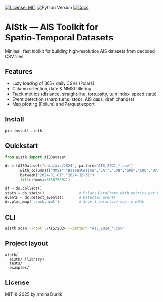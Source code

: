 [![License: MIT](https://img.shields.io/badge/License-MIT-yellow.svg)](LICENSE)
![Python Version](https://img.shields.io/badge/python-3.9%2B-blue)
[![Docs](https://img.shields.io/badge/docs-online-blue.svg)](https://irmina-d.github.io/AIStk/)

# AIStk — AIS Toolkit for Spatio‑Temporal Datasets

Minimal, fast toolkit for building high‑resolution AIS datasets from decoded CSV files.

## Features
- Lazy loading of 365+ daily CSVs (Polars)
- Column selection, date & MMSI filtering
- Track metrics (distance, straight‑line, tortuosity, turn index, speed stats)
- Event detection (sharp turns, stops, AIS gaps, draft changes)
- Map plotting (Folium) and Parquet export

## Install
```bash
pip install aistk
```

## Quickstart
```python
from aistk import AISDataset

ds = (AISDataset("data/ais/2024", pattern="AIS_2024_*.csv")
      .with_columns(["MMSI","BaseDateTime","LAT","LON","SOG","COG","Draft"])
      .between("2024-01-01","2024-12-31")
      .filter(mmsi=338075892))

df = ds.collect()
stats = ds.stats()                # Polars DataFrame with metrics per MMSI
events = ds.detect_events()       # Detected events
ds.plot_map("track.html")         # Save interactive map to HTML
```

## CLI
```bash
aistk scan --root ./AIS/2024 --pattern "AIS_2024_*.csv"                --from 2024-01-01 --to 2024-12-31                --mmsi 338075892                --cols MMSI,BaseDateTime,LAT,LON,SOG,COG,Draft                --to-parquet out/ais.parquet --html out/track.html
```

## Project layout
```
aistk/
  aistk/ (library)
  tests/
  examples/
```

## License
MIT © 2025 by Irmina Durlik
